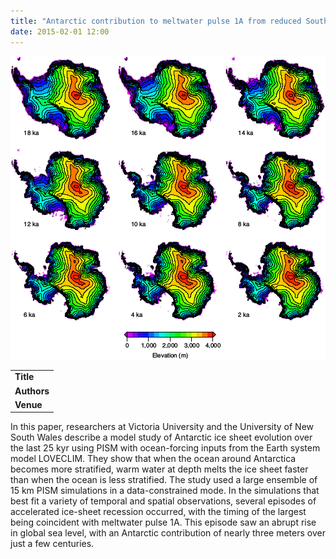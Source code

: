 ```yaml
---
title: "Antarctic contribution to meltwater pulse 1A from reduced Southern Ocean overturning"
date: 2015-02-01 12:00
---
```


![](/img/applications/golledge2014.png)


||
|-
| **Title** | [Antarctic contribution to meltwater pulse 1A from reduced Southern Ocean overturning](http://www.nature.com/ncomms/2014/140929/ncomms6107/full/ncomms6107.html) |
| **Authors** |  [N. Golledge](http://www.victoria.ac.nz/antarctic/about/staff/nick-golledge), L. Menviel, L. Carter, C. J. Fogwill, M. H. England, G. Cortese, and R. H. Levy |
| **Venue** |  [Nature Comm.](http://www.nature.com/naturecommunications)  |

In this paper, researchers at Victoria University and the University of New South Wales describe a model study of Antarctic ice sheet evolution over the last 25 kyr using PISM with ocean-forcing inputs from the Earth system model LOVECLIM. They show that when the ocean around Antarctica becomes more stratified, warm water at depth melts the ice sheet faster than when the ocean is less stratified.
The study used a large ensemble of 15 km PISM simulations in a data-constrained mode. In the simulations that best fit a variety of temporal and spatial observations, several episodes of accelerated ice-sheet recession occurred, with the timing of the largest being coincident with meltwater pulse 1A. This episode saw an abrupt rise in global sea level, with an Antarctic contribution of nearly three meters over just a few centuries.

